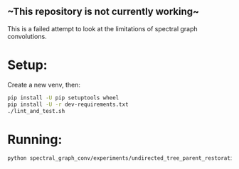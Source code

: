 ## ~This repository is not currently working~
This is a failed attempt to look at the limitations of spectral graph convolutions. 

# Setup:
Create a new venv, then:
```bash
pip install -U pip setuptools wheel
pip install -U -r dev-requirements.txt
./lint_and_test.sh
```

# Running:
```bash
python spectral_graph_conv/experiments/undirected_tree_parent_restoration.py 
```
